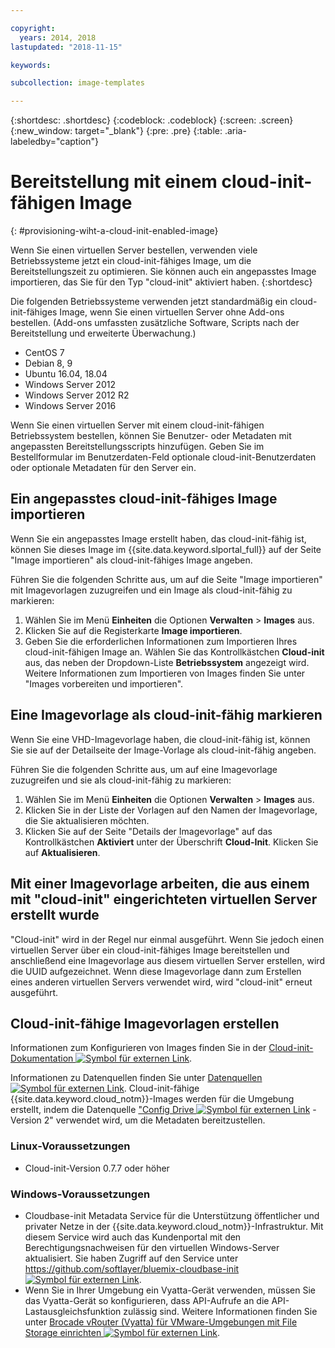 ```yaml
---

copyright:
  years: 2014, 2018
lastupdated: "2018-11-15"

keywords:

subcollection: image-templates

---
```


{:shortdesc: .shortdesc}
{:codeblock: .codeblock}
{:screen: .screen}
{:new_window: target="_blank"}
{:pre: .pre}
{:table: .aria-labeledby="caption"}


# Bereitstellung mit einem cloud-init-fähigen Image
{: #provisioning-wiht-a-cloud-init-enabled-image}

Wenn Sie einen virtuellen Server bestellen, verwenden viele Betriebssysteme jetzt ein cloud-init-fähiges Image, um die Bereitstellungszeit zu optimieren. Sie können auch ein angepasstes Image importieren, das Sie für den Typ "cloud-init" aktiviert haben.
{:shortdesc}

Die folgenden Betriebssysteme verwenden jetzt standardmäßig ein cloud-init-fähiges Image, wenn Sie einen virtuellen Server ohne Add-ons bestellen. (Add-ons umfassten zusätzliche Software, Scripts nach der Bereitstellung und erweiterte Überwachung.)
* CentOS 7
* Debian 8, 9
* Ubuntu 16.04, 18.04
* Windows Server 2012
* Windows Server 2012 R2
* Windows Server 2016

Wenn Sie einen virtuellen Server mit einem cloud-init-fähigen Betriebssystem bestellen, können Sie Benutzer- oder Metadaten mit angepassten Bereitstellungsscripts hinzufügen. Geben Sie im Bestellformular im Benutzerdaten-Feld optionale cloud-init-Benutzerdaten oder optionale Metadaten für den Server ein.

## Ein angepasstes cloud-init-fähiges Image importieren

Wenn Sie ein angepasstes Image erstellt haben, das cloud-init-fähig ist, können Sie dieses Image im {{site.data.keyword.slportal_full}} auf der Seite "Image importieren" als cloud-init-fähiges Image angeben.

Führen Sie die folgenden Schritte aus, um auf die Seite "Image importieren" mit Imagevorlagen zuzugreifen und ein Image als cloud-init-fähig zu markieren:
1. Wählen Sie im Menü **Einheiten** die Optionen **Verwalten** > **Images** aus.
2. Klicken Sie auf die Registerkarte **Image importieren**.
3. Geben Sie die erforderlichen Informationen zum Importieren Ihres cloud-init-fähigen Image an. Wählen Sie das Kontrollkästchen **Cloud-init** aus, das neben der Dropdown-Liste **Betriebssystem** angezeigt wird. Weitere Informationen zum Importieren von Images finden Sie unter "Images vorbereiten und importieren".

## Eine Imagevorlage als cloud-init-fähig markieren

Wenn Sie eine VHD-Imagevorlage haben, die cloud-init-fähig ist, können Sie sie auf der Detailseite der Image-Vorlage als cloud-init-fähig angeben.

Führen Sie die folgenden Schritte aus, um auf eine Imagevorlage zuzugreifen und sie als cloud-init-fähig zu markieren:
1. Wählen Sie im Menü **Einheiten** die Optionen **Verwalten** > **Images** aus.
2. Klicken Sie in der Liste der Vorlagen auf den Namen der Imagevorlage, die Sie aktualisieren möchten.
3. Klicken Sie auf der Seite "Details der Imagevorlage" auf das Kontrollkästchen **Aktiviert** unter der Überschrift **Cloud-Init**. Klicken Sie auf **Aktualisieren**.

## Mit einer Imagevorlage arbeiten, die aus einem mit "cloud-init" eingerichteten virtuellen Server erstellt wurde

"Cloud-init" wird in der Regel nur einmal ausgeführt. Wenn Sie jedoch einen virtuellen Server über ein cloud-init-fähiges Image bereitstellen und anschließend eine Imagevorlage aus diesem virtuellen Server erstellen, wird die UUID aufgezeichnet. Wenn diese Imagevorlage dann zum Erstellen eines anderen virtuellen Servers verwendet wird, wird "cloud-init" erneut ausgeführt.

## Cloud-init-fähige Imagevorlagen erstellen

Informationen zum Konfigurieren von Images finden Sie in der [Cloud-init-Dokumentation ![Symbol für externen Link](../../icons/launch-glyph.svg "Symbol für externen Link")](https://cloudinit.readthedocs.io/en/latest/).

Informationen zu Datenquellen finden Sie unter [Datenquellen ![Symbol für externen Link](../../icons/launch-glyph.svg "Symbol für externen Link")](http://cloudinit.readthedocs.io/en/latest/topics/datasources.html). Cloud-init-fähige {{site.data.keyword.cloud_notm}}-Images werden für die Umgebung erstellt, indem die Datenquelle ["Config Drive ![Symbol für externen Link](../../icons/launch-glyph.svg "External link icon")](http://cloudinit.readthedocs.io/en/latest/topics/datasources/configdrive.html) - Version 2" verwendet wird, um die Metadaten bereitzustellen.

### Linux-Voraussetzungen
* Cloud-init-Version 0.7.7 oder höher

### Windows-Voraussetzungen
* Cloudbase-init Metadata Service für die Unterstützung öffentlicher und privater Netze in der {{site.data.keyword.cloud_notm}}-Infrastruktur. Mit diesem Service wird auch das Kundenportal mit den Berechtigungsnachweisen für den virtuellen Windows-Server aktualisiert. Sie haben Zugriff auf den Service unter [https://github.com/softlayer/bluemix-cloudbase-init ![Symbol für externen Link](../../icons/launch-glyph.svg "Symbol für externen Link")](https://github.com/softlayer/bluemix-cloudbase-init).
* Wenn Sie in Ihrer Umgebung ein Vyatta-Gerät verwenden, müssen Sie das Vyatta-Gerät so konfigurieren, dass API-Aufrufe an die API-Lastausgleichsfunktion zulässig sind. Weitere Informationen finden Sie unter [Brocade vRouter (Vyatta) für VMware-Umgebungen mit File Storage einrichten ![Symbol für externen Link](../../icons/launch-glyph.svg "Symbol für externen Link")](/docs/infrastructure/FileStorage?topic=FileStorage-configureVyatta#setting-up-brocade-vrouter-vyatta-for-vmware-environments-with-file-storage).
